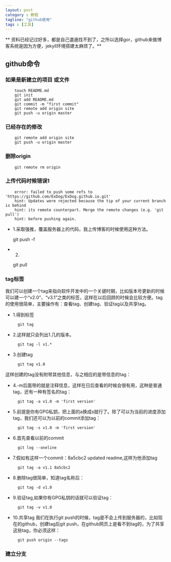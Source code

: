 ```yaml
---
layout: post
category : 教程 
tagline: "github使用"
tags : [工具]
---
```


** 资料已经记过好多，都是自己邋遢找不到了，之所以选择gor，github来做博
客系统是因为方便，jekyll环境搭建太麻烦了。**
## github命令 ##

### 如果是新建立的项目 或文件 ###


        touch README.md
        git init
        git add README.md
        git commit -m "first commit"
        git remote add origin site
        git push -u origin master


### 已经存在的修改 ###

        git remote add origin site
        git push -u origin master

### 删除origin ###

        git remote rm origin


### 上传代码时候错误1 ###



        error: failed to push some refs to 'https://github.com/ExDog/ExDog.github.io.git'
        hint: Updates were rejected because the tip of your current branch is behind
        hint: its remote counterpart. Merge the remote changes (e.g. 'git pull')
        hint: before pushing again.    


*  1.采取强推，覆盖服务器上的代码，我上传博客的时候使用这种方法。

    git push -f

*  2.

    git pull

### tag标签 ###

我们可以创建一个tag来指向软件开发中的一个关键时期，比如版本号更新的时候可以建一个“v2.0”、“v3.1”之类的标签，这样在以后回顾的时候会比较方便。tag的使用很简单，主要操作有：查看tag、创建tag、验证tag以及共享tag。

* 1.得到标签

        git tag



* 2.这样就只会列出1.几的版本。

        git tag -l v1.*


* 3.创建tag

        git tag v1.0

这样创建的tag没有附带其他信息，与之相应的是带信息的tag：

* 4.-m后面带的就是注释信息，这样在日后查看的时候会很有用，这种是普通tag，还有一种有签名的tag：

        git tag -a v1.0 -m 'first version'


* 5.前提是你有GPG私钥，把上面的a换成s就行了。除了可以为当前的进度添加tag，我们还可以为以前的commit添加tag：

        git tag -s v1.0 -m 'first version'

* 6.首先查看以前的commit

        git log --oneline 
        
* 7.假如有这样一个commit：8a5cbc2 updated readme,这样为他添加tag

        git tag -a v1.1 8a5cbc2
        
* 8.删除tag很简单，知道tag名称后：

        git tag -d v1.0
        
* 9.验证tag,如果你有GPG私钥的话就可以验证tag：

        git tag -v v1.0
* 10.共享tag
我们在执行git push的时候，tag是不会上传到服务器的，比如现在的github，创建tag后git push，在github网页上是看不到tag的，为了共享这些tag，你必须这样：

        git push origin --tags

### 建立分支 ###

